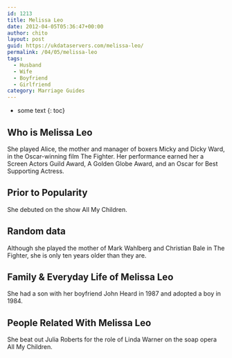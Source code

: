 ```yaml
---
id: 1213
title: Melissa Leo
date: 2012-04-05T05:36:47+00:00
author: chito
layout: post
guid: https://ukdataservers.com/melissa-leo/
permalink: /04/05/melissa-leo
tags:
  - Husband
  - Wife
  - Boyfriend
  - Girlfriend
category: Marriage Guides
---
```


* some text
{: toc}
          
          
## Who is  Melissa Leo
                  
                  
                  
She played Alice, the mother and manager of boxers Micky and Dicky Ward, in the Oscar-winning film The Fighter. Her performance earned her a Screen Actors Guild Award, A Golden Globe Award, and an Oscar for Best Supporting Actress.
                  
                
                
                
## Prior to Popularity 
                  
                  
                  
She debuted on the show All My Children.
                  
                
                
                
## Random data 
                  
                  
                  
Although she played the mother of Mark Wahlberg and Christian Bale in The Fighter, she is only ten years older than they are.
                  
                
                
                
## Family & Everyday Life of Melissa Leo
                  
                  
                  
She had a son with her boyfriend John Heard in 1987 and adopted a boy in 1984.
                  
                
                
                
## People Related With  Melissa Leo
                  
                  
                  
She beat out Julia Roberts for the role of Linda Warner on the soap opera All My Children.
                  
                
              
            
          
          
          
    
    
  
